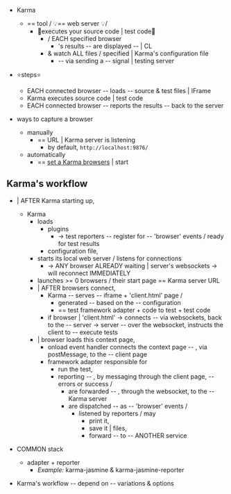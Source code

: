 * Karma
  * == tool / 💡== web server 💡/
    * 👀executes your source code | test code👀 
      * / EACH specified browser
        * 's results -- are displayed -- | CL
      * & watch ALL files / specified | Karma's configuration file
        * -- via sending a -- signal | testing server

* ⭐️steps⭐️
  * EACH connected browser -- loads -- source & test files | IFrame
  * Karma executes source code | test code
  * EACH connected browser -- reports the results -- back to the server

* ways to capture a browser
  * manually
    * == URL | Karma server is listening
      * by default, `http://localhost:9876/`
  * automatically
    * == [set a Karma browsers](../config/03-browsers.md) | start

## Karma's workflow

* | AFTER Karma starting up, 
  * Karma 
    * loads 
      * plugins
        * -> test reporters -- register for -- 'browser' events / ready for test results
      * configuration file,
    * starts its local web server / listens for connections
      * -> ANY browser ALREADY waiting | server's websockets -> will reconnect IMMEDIATELY 
    * launches >= 0 browsers / their start page == Karma server URL
    * | AFTER browsers connect,
      * Karma -- serves -- iframe + 'client.html' page /
        * generated -- based on the -- configuration
        * == test framework adapter + code to test + test code
      * if browser | 'client.html' -> connects -- via websockets, back to the -- server -> server -- over the websocket, instructs the client to -- execute tests
    * | browser loads this context page,
      * onload event handler connects the context page -- , via postMessage, to the -- client page
      * framework adapter responsible for
        * run the test,
        * reporting -- , by messaging through the client page, -- errors or success /
          * are forwarded -- , through the websocket, to the -- Karma server
          * are dispatched -- as -- 'browser' events /
            * listened by reporters / may 
              * print it,
              * save it | files,
              * forward -- to -- ANOTHER service

* COMMON stack
  * adapter + reporter
    * _Example:_ karma-jasmine & karma-jasmine-reporter

* Karma's workflow -- depend on -- variations & options
